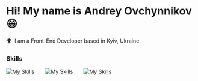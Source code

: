 Hi! My name is Andrey Ovchynnikov 😄
========================================================================================================================================

🌍  I am a Front-End Developer based in Kyiv, Ukraine.
<br/>

### Skills

[![My Skills](https://skillicons.dev/icons?i=html,css)](https://skillicons.dev) &nbsp;&nbsp;&nbsp;&nbsp;&nbsp; [![My Skills](https://skillicons.dev/icons?i=js,react)](https://skillicons.dev) &nbsp;&nbsp;&nbsp;&nbsp;&nbsp; [![My Skills](https://skillicons.dev/icons?i=redux,scss)](https://skillicons.dev)
<br/>
